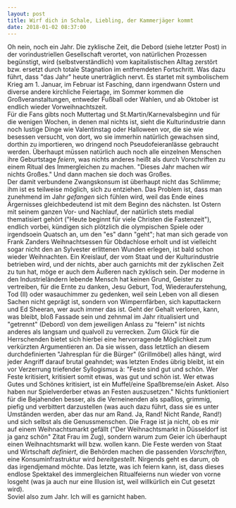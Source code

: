 ```yaml
---
layout: post
title: Wirf dich in Schale, Liebling, der Kammerjäger kommt
date: 2018-01-02 08:37:00
---
```


Oh nein, noch ein Jahr. Die zyklische Zeit, die Debord (siehe letzter Post) in der vorindustriellen Gesellschaft verortet, von natürlichen Prozessen begünstigt, wird (selbstverständlich)
 vom kapitalistischen Alltag zerstört bzw. ersetzt durch totale Stagnation im entfremdeten Fortschritt. Was dazu führt, dass "das Jahr" heute unerträglich nervt. 
Es startet mit symbolischem Krieg am 1. Januar, im Februar ist Fasching, dann irgendwann Ostern und diverse andere kirchliche Feiertage, im Sommer kommen die Großveranstaltungen, 
entweder Fußball oder Wahlen, und ab Oktober ist endlich wieder Vorweihnachtszeit.<br>
Für die Fans gibts noch Muttertag und St.Martin/Karnevalsbeginn und für die wenigen Wochen, in denen mal nichts ist, sieht die Kulturindustrie dann noch lustige Dinge wie 
Valentinstag oder Halloween vor, die sie wie besessen versucht, von dort, wo sie immerhin natürlich gewachsen sind, dorthin zu importieren, wo dringend noch Pseudofeieranlässe gebraucht werden. Überhaupt müssen
natürlich auch noch alle einzelnen Menschen ihre Geburtstage *feiern*, was nichts anderes heißt als durch Vorschriften zu einem Ritual des Immergleichen zu machen. "Dieses Jahr machen wir nichts Großes." 
Und dann machen sie doch was Großes.<br>
Der damit verbundene Zwangskonsum ist überhaupt nicht das Schlimme; ihm ist es teilweise möglich, sich zu entziehen. Das Problem ist, dass man zunehmend im Jahr *gefangen* sich fühlen wird,
weil das Ende eines Ärgernisses gleichbedeutend ist mit dem Beginn des nächsten. Ist Ostern mit seinem ganzen Vor- und Nachlauf, der natürlich stets medial thematisiert gehört ("Heute beginnt für viele Christen die Fastenzeit"), 
endlich vorbei, kündigen sich plötzlich die olympischen Spiele oder irgendsoein Quatsch an, um den "es" dann "geht"; hat man sich gerade von Frank Zanders Weihnachtsessen für Obdachlose erholt und ist
vielleicht sogar nicht den an Sylvester erlittenen Wunden erlegen, ist bald schon wieder Weihnachten. Ein Kreislauf, der vom Staat und der Kulturindustrie betrieben wird, und der nichts, aber auch garnichts
mit der zyklischen Zeit zu tun hat, möge er auch dem Äußeren nach zyklisch sein. Der moderne in den Industrieländern lebende Mensch hat keinen Grund, Geister zu vertreiben, für die Ernte zu danken, Jesu Geburt, Tod, Wiederauferstehung, Tod (II) oder wasauchimmer 
zu gedenken, weil sein Leben von all diesen Sachen nicht geprägt ist, sondern von Wimpernfärben, sich kaputtackern und Ed Sheeran, wer auch immer das ist. Geht der Gehalt verloren, kann, was bleibt, bloß Fassade sein
und zehnmal im Jahr ritualisiert und "getrennt" (Debord) von dem jeweiligen Anlass zu "feiern" ist nichts anderes als langsam und qualvoll zu verrecken.
Zum Glück für die Herrschenden bietet sich hierbei eine hervorragende Möglichkeit zum verkürzten Argumentieren an. Da sie wissen, dass letztlich an diesem durchdefinierten "Jahresplan für die Bürger" (Grillmöbel)
alles hängt, wird jeder Angriff darauf brutal geahndet; was letzten Endes übrig bleibt, ist ein vor Verzerrung triefender Syllogismus à: "Feste sind gut und schön. Wer Feste kritisiert, kritisiert somit etwas, was gut und schön ist. Wer etwas Gutes und Schönes 
kritisiert, ist ein Muffel/eine Spaßbremse/ein Asket. Also haben nur Spielverderber etwas an Festen auszusetzen." Nichts funktioniert für die Bejahenden besser, als die Verneinenden als spaßlos, grimmig, piefig und verbittert
darzustellen (was auch dazu führt, dass sie es unter Umständen werden, aber das nur am Rand. Ja, Rand! Nicht Rand*e*, Rand!) und sich selbst als die Genussmenschen. 
Die Frage ist ja nicht, ob es mir auf einem Weihnachtsmarkt gefällt ("Der Weihnachtsmarkt in Düsseldorf ist ja ganz schön" Zitat Frau im Zug), sondern warum zum Geier ich überhaupt einen Weihnachtsmarkt will bzw. wollen kann.
Die Feste werden von Staat und Wirtschaft *definiert*, die Behörden machen die passenden *Vorschriften*, eine Konsuminfrastruktur wird *bereitgestellt*. Nirgends geht es darum, ob das irgendjemand möchte.
Das letzte, was ich feiern kann, ist, dass dieses endlose Spektakel des immergleichen Ritualfeierns nun wieder von vorne losgeht (was ja auch nur eine Illusion ist, weil willkürlich ein Cut gesetzt wird).
<br>Soviel also zum Jahr. Ich will es garnicht haben.
